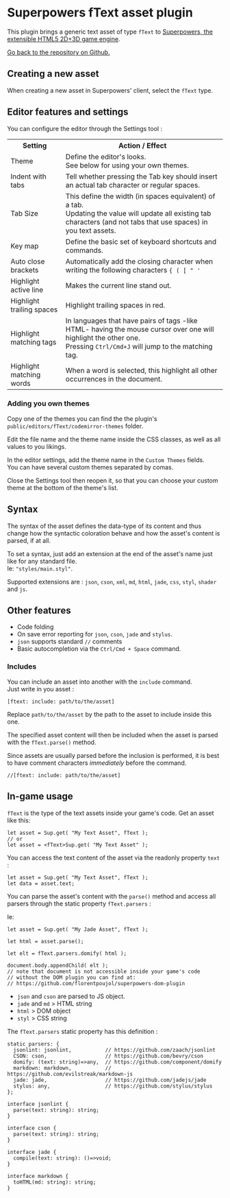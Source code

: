 # Superpowers fText asset plugin

This plugin brings a generic text asset of type `fText` to [Superpowers, the extensible HTML5 2D+3D game engine](http://sparklinlabs.com).

[Go back to the repository on Github.](https://github.com/florentpoujol/superpowers-ftext-plugin)

## Creating a new asset

When creating a new asset in Superpowers' client, select the `fText` type.

## Editor features and settings

You can configure the editor through the Settings tool :

<table>
  <tr>
    <th>Setting</th>
    <th>Action / Effect</th>
  </tr>
  <tr>
    <td>Theme</td>
    <td>Define the editor's looks.<br> See below for using your own themes.</td>
  </tr>
  <tr>
    <td>Indent with tabs</td>
    <td>Tell whether pressing the Tab key should insert an actual tab character or regular spaces.</td>
  </tr>
  <tr>
    <td>Tab Size</td>
    <td>This define the width (in spaces equivalent) of a tab. <br>
    Updating the value will update all existing tab characters (and not tabs that use spaces) in you text assets.</td>
  </tr>
  <tr>
    <td>Key map</td>
    <td>Define the basic set of keyboard shortcuts and commands.</td>
  </tr>
  <tr>
    <td>Auto close brackets</td>
    <td>Automatically add the closing character when writing the following characters <code>{ ( [ " '</code></td>
  </tr>
  <tr>
    <td>Highlight active line</td>
    <td>Makes the current line stand out.</td>
  </tr>
  <tr>
    <td>Highlight trailing spaces</td>
    <td>Highlight trailing spaces in red.</td>
  </tr>
  <tr>
    <td>Highlight matching tags</td>
    <td>In languages that have pairs of tags -like HTML- having the mouse cursor over one will highlight the other one.<br>Pressing <code>Ctrl/Cmd+J</code> will jump to the matching tag.</td>
  </tr>
  <tr>
    <td>Highlight matching words</td>
    <td>When a word is selected, this highlight all other occurrences in the document.</td>
  </tr>
</table>

### Adding you own themes

Copy one of the themes you can find the the plugin's `public/editors/fText/codemirror-themes` folder.

Edit the file name and the theme name inside the CSS classes, as well as all values to you likings.

In the editor settings, add the theme name in the `Custom Themes` fields.  
You can have several custom themes separated by comas.

Close the Settings tool then reopen it, so that you can choose your custom theme at the bottom of the theme's list.

## Syntax

The syntax of the asset defines the data-type of its content and thus change how the syntactic coloration behave and how the asset's content is parsed, if at all.

To set a syntax, just add an extension at the end of the asset's name just like for any standard file.  
Ie: `"styles/main.styl"`.

Supported extensions are : `json`, `cson`, `xml`, `md`, `html`, `jade`, `css`, `styl`, `shader` and `js`.


## Other features

- Code folding
- On save error reporting for `json`, `cson`, `jade` and `stylus`.
- `json` supports standard `//` comments
- Basic autocompletion via the `Ctrl/Cmd + Space` command.

### Includes

You can include an asset into another with the `include` command.  
Just write in you asset :  
  
    [ftext: include: path/to/the/asset]


Replace `path/to/the/asset` by the path to the asset to include inside this one.

The specified asset content will then be included when the asset is parsed with the `fText.parse()` method.

Since assets are usually parsed before the inclusion is performed, it is best to have comment characters _immediately_ before the command.

    //[ftext: include: path/to/the/asset]


## In-game usage

`fText` is the type of the text assets inside your game's code. Get an asset like this:

    let asset = Sup.get( "My Text Asset", fText );
    // or
    let asset = <fText>Sup.get( "My Text Asset" );

You can access the text content of the asset via the readonly property `text` :
    
    let asset = Sup.get( "My Text Asset", fText );
    let data = asset.text;

You can parse the asset's content with the `parse()` method and access all parsers through the static property `fText.parsers` :

Ie:

    let asset = Sup.get( "My Jade Asset", fText );

    let html = asset.parse();
    
    let elt = fText.parsers.domify( html );

    document.body.appendChild( elt ); 
    // note that document is not accessible inside your game's code
    // without the DOM plugin you can find at:
    // https://github.com/florentpoujol/superpowers-dom-plugin

- `json` and `cson` are parsed to JS object.
- `jade` and `md` > HTML string
- `html` > DOM object
- `styl` > CSS string

The `fText.parsers` static property has this definition :

    static parsers: {
      jsonlint: jsonlint,           // https://github.com/zaach/jsonlint
      CSON: cson,                   // https://github.com/bevry/cson
      domify: (text: string)=>any,  // https://github.com/component/domify
      markdown: markdown,           // https://github.com/evilstreak/markdown-js
      jade: jade,                   // https://github.com/jadejs/jade
      stylus: any,                  // https://github.com/stylus/stylus
    };

    interface jsonlint {
      parse(text: string): string;
    }

    interface cson {
      parse(text: string): string;
    }

    interface jade {
      compile(text: string): ()=>void;
    }

    interface markdown {
      toHTML(md: string): string;
    }
